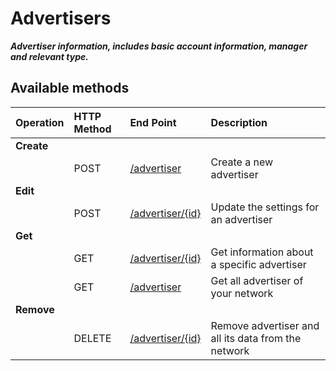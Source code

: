 # Advertisers

_**Advertiser information, includes basic account information, manager and relevant type.**_

## **Available methods**

| **Operation** | **HTTP Method** | **End Point** | **Description** |
| :--- | :--- | :--- | :--- |
| **Create** |  |  |  |
|  | POST | [/advertiser](create.md) | Create a new advertiser |
| **Edit** |  |  |  |
|  | POST | [/advertiser/{id}](edit.md) | Update the settings for an advertiser |
| **Get** |  |  |  |
|  | GET | [/advertiser/{id}](read.md) | Get information about a specific advertiser |
|  | GET | [/advertiser](read.md) | Get all advertiser of your network |
| **Remove** |  |  |  |
|  | DELETE | [/advertiser/{id}](delete.md) | Remove advertiser and all its data from the network |

